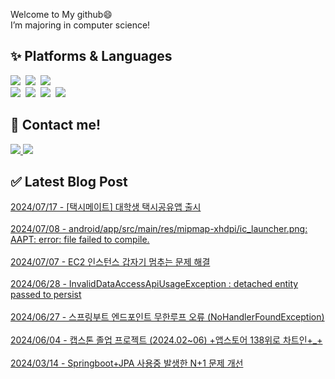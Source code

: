 
<div align=start>
  <p> Welcome to My github😄 <br>I’m majoring in computer science!</p>
</div>

## ✨ Platforms & Languages
<img src="https://img.shields.io/badge/Java-007396?style=flat&logo=Conda-Forge&logoColor=white" />&nbsp;
<img src="https://img.shields.io/badge/python-3776AB?style=flat&logo=python&logoColor=white" />&nbsp;
<img src="https://img.shields.io/badge/Dart-0175C2?style=flat&logo=Dart&logoColor=white" />&nbsp;
<br>
<img src="https://img.shields.io/badge/Spring-6DB33F?style=flat&logo=Spring&logoColor=green" />&nbsp;
<img src="https://img.shields.io/badge/Django-092E20?style=flat&logo=Django&logoColor=white" />&nbsp;
<img src="https://img.shields.io/badge/Flutter-02569B?style=flat&logo=Flutter&logoColor=white" />&nbsp;
<img src="https://img.shields.io/badge/MySQL-4479A1?style=flat&logo=MySQL&logoColor=white" />

## 💬 Contact me!
<div align=start>
	<a href="https://star-peanuts.tistory.com">
		<img src="https://img.shields.io/badge/Blog-FF9800?style=flat&logo=Blogger&logoColor=white" />
	</a>
	<a href="mailto:jia5232@kookmin.ac.kr">
		<img src="https://img.shields.io/badge/Mail-30B980?style=flat&logo=Gmail&logoColor=white" />
	</a>
	<br>
</div>

## ✅ Latest Blog Post

[2024/07/17 - [택시메이트] 대학생 택시공유앱 출시](https://star-peanuts.tistory.com/131) <br/>
<br/>
[2024/07/08 - android/app/src/main/res/mipmap-xhdpi/ic_launcher.png: AAPT: error: file failed to compile.](https://star-peanuts.tistory.com/130) <br/>
<br/>
[2024/07/07 - EC2 인스턴스 갑자기 멈추는 문제 해결](https://star-peanuts.tistory.com/129) <br/>
<br/>
[2024/06/28 - InvalidDataAccessApiUsageException : detached entity passed to persist](https://star-peanuts.tistory.com/128) <br/>
<br/>
[2024/06/27 - 스프링부트 엔드포인트 무한루프 오류 (NoHandlerFoundException)](https://star-peanuts.tistory.com/127) <br/>
<br/>
[2024/06/04 - 캡스톤 졸업 프로젝트 (2024.02~06) +앱스토어 138위로 차트인+_+](https://star-peanuts.tistory.com/126) <br/>
<br/>
[2024/03/14 - Springboot+JPA 사용중 발생한 N+1 문제 개선](https://star-peanuts.tistory.com/124) <br/>
<br/>
